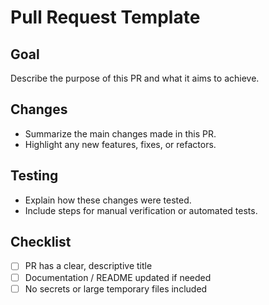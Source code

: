 # Pull Request Template

## Goal
Describe the purpose of this PR and what it aims to achieve.

## Changes
- Summarize the main changes made in this PR.
- Highlight any new features, fixes, or refactors.

## Testing
- Explain how these changes were tested.
- Include steps for manual verification or automated tests.

## Checklist
- [ ] PR has a clear, descriptive title
- [ ] Documentation / README updated if needed
- [ ] No secrets or large temporary files included

